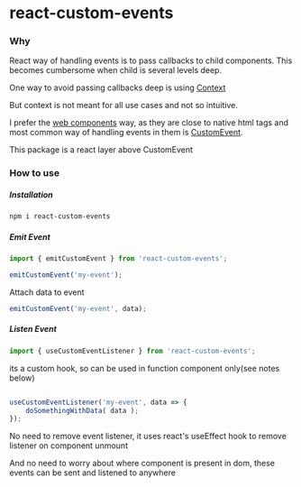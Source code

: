 # react-custom-events

### Why
React way of handling events is to pass callbacks to child components.
This becomes cumbersome when child is several levels deep.

One way to avoid passing callbacks deep is using [Context](https://reactjs.org/docs/context.html)

But context is not meant for all use cases and not so intuitive.

I prefer the [web components](https://developer.mozilla.org/en-US/docs/Web/Web_Components) way, as they are close to native html tags and most common way of handling events in them is [CustomEvent](https://developer.mozilla.org/en-US/docs/Web/API/CustomEvent).

This package is a react layer above CustomEvent

### How to use

##### Installation
```sh
npm i react-custom-events
```

##### Emit Event
```javascript
import { emitCustomEvent } from 'react-custom-events';

emitCustomEvent('my-event');
```
Attach data to event
```javascript
emitCustomEvent('my-event', data);
```

##### Listen Event
```javascript
import { useCustomEventListener } from 'react-custom-events';
```

its a custom hook, so can be used in function component only(see notes below)
```javascript

useCustomEventListener('my-event', data => {
    doSomethingWithData( data );
});
```

No need to remove event listener, it uses react's useEffect hook to remove listener on component unmount

And no need to worry about where component is present in dom, these events can be sent and listened to anywhere
